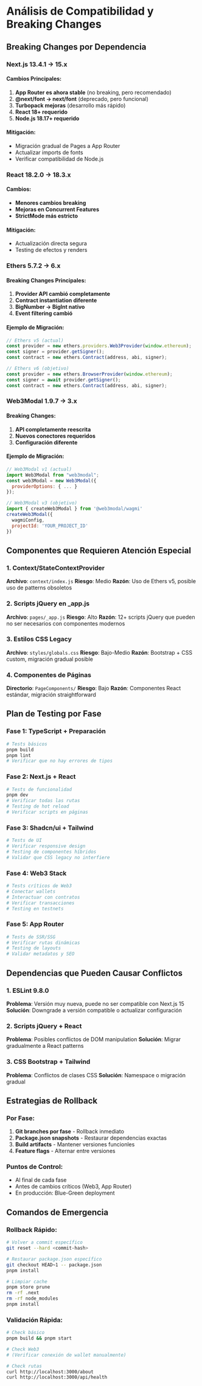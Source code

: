 # Análisis de Compatibilidad y Breaking Changes

## Breaking Changes por Dependencia

### Next.js 13.4.1 → 15.x

#### Cambios Principales:
1. **App Router es ahora stable** (no breaking, pero recomendado)
2. **@next/font → next/font** (deprecado, pero funcional)
3. **Turbopack mejoras** (desarrollo más rápido)
4. **React 18+ requerido**
5. **Node.js 18.17+ requerido**

#### Mitigación:
- Migración gradual de Pages a App Router
- Actualizar imports de fonts
- Verificar compatibilidad de Node.js

### React 18.2.0 → 18.3.x

#### Cambios:
- **Menores cambios breaking**
- **Mejoras en Concurrent Features**
- **StrictMode más estricto**

#### Mitigación:
- Actualización directa segura
- Testing de efectos y renders

### Ethers 5.7.2 → 6.x

#### Breaking Changes Principales:
1. **Provider API cambió completamente**
2. **Contract instantiation diferente**
3. **BigNumber → BigInt nativo**
4. **Event filtering cambió**

#### Ejemplo de Migración:
```javascript
// Ethers v5 (actual)
const provider = new ethers.providers.Web3Provider(window.ethereum);
const signer = provider.getSigner();
const contract = new ethers.Contract(address, abi, signer);

// Ethers v6 (objetivo)
const provider = new ethers.BrowserProvider(window.ethereum);
const signer = await provider.getSigner();
const contract = new ethers.Contract(address, abi, signer);
```

### Web3Modal 1.9.7 → 3.x

#### Breaking Changes:
1. **API completamente reescrita**
2. **Nuevos conectores requeridos**
3. **Configuración diferente**

#### Ejemplo de Migración:
```javascript
// Web3Modal v1 (actual)
import Web3Modal from "web3modal";
const web3Modal = new Web3Modal({
  providerOptions: { ... }
});

// Web3Modal v3 (objetivo)
import { createWeb3Modal } from '@web3modal/wagmi'
createWeb3Modal({
  wagmiConfig,
  projectId: 'YOUR_PROJECT_ID'
})
```

## Componentes que Requieren Atención Especial

### 1. Context/StateContextProvider
**Archivo**: `context/index.js`
**Riesgo**: Medio
**Razón**: Uso de Ethers v5, posible uso de patterns obsoletos

### 2. Scripts jQuery en _app.js
**Archivo**: `pages/_app.js`
**Riesgo**: Alto
**Razón**: 12+ scripts jQuery que pueden no ser necesarios con componentes modernos

### 3. Estilos CSS Legacy
**Archivo**: `styles/globals.css`
**Riesgo**: Bajo-Medio
**Razón**: Bootstrap + CSS custom, migración gradual posible

### 4. Componentes de Páginas
**Directorio**: `PageComponents/`
**Riesgo**: Bajo
**Razón**: Componentes React estándar, migración straightforward

## Plan de Testing por Fase

### Fase 1: TypeScript + Preparación
```bash
# Tests básicos
pnpm build
pnpm lint
# Verificar que no hay errores de tipos
```

### Fase 2: Next.js + React
```bash
# Tests de funcionalidad
pnpm dev
# Verificar todas las rutas
# Testing de hot reload
# Verificar scripts en páginas
```

### Fase 3: Shadcn/ui + Tailwind
```bash
# Tests de UI
# Verificar responsive design
# Testing de componentes híbridos
# Validar que CSS legacy no interfiere
```

### Fase 4: Web3 Stack
```bash
# Tests críticos de Web3
# Conectar wallets
# Interactuar con contratos
# Verificar transacciones
# Testing en testnets
```

### Fase 5: App Router
```bash
# Tests de SSR/SSG
# Verificar rutas dinámicas
# Testing de layouts
# Validar metadatos y SEO
```

## Dependencias que Pueden Causar Conflictos

### 1. ESLint 9.8.0
**Problema**: Versión muy nueva, puede no ser compatible con Next.js 15
**Solución**: Downgrade a versión compatible o actualizar configuración

### 2. Scripts jQuery + React
**Problema**: Posibles conflictos de DOM manipulation
**Solución**: Migrar gradualmente a React patterns

### 3. CSS Bootstrap + Tailwind
**Problema**: Conflictos de clases CSS
**Solución**: Namespace o migración gradual

## Estrategias de Rollback

### Por Fase:
1. **Git branches por fase** - Rollback inmediato
2. **Package.json snapshots** - Restaurar dependencias exactas
3. **Build artifacts** - Mantener versiones funcionles
4. **Feature flags** - Alternar entre versiones

### Puntos de Control:
- Al final de cada fase
- Antes de cambios críticos (Web3, App Router)
- En producción: Blue-Green deployment

## Comandos de Emergencia

### Rollback Rápido:
```bash
# Volver a commit específico
git reset --hard <commit-hash>

# Restaurar package.json específico
git checkout HEAD~1 -- package.json
pnpm install

# Limpiar cache
pnpm store prune
rm -rf .next
rm -rf node_modules
pnpm install
```

### Validación Rápida:
```bash
# Check básico
pnpm build && pnpm start

# Check Web3
# (Verificar conexión de wallet manualmente)

# Check rutas
curl http://localhost:3000/about
curl http://localhost:3000/api/health
```
